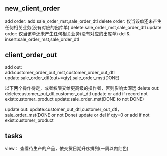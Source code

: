 ## new_client_order
add order:
	add:sale_order_mst,sale_order_dtl
delete order: 仅当该单还未产生任何相关业务(没有对应的出库单)
	delete:sale_order_mst,sale_order_dtl
update order: 仅当该单还未产生任何相关业务(没有对应的出库单)
	del & insert:sale_order_mst,sale_order_dtl

## client_order_out
add out:	
	add:customer_order_out_mst,customer_order_out_dtl
	update:sale_order_dtl(out+=qty),sale_order_mst(DONE)

以下两个操作待定，或者权限交给更高级的操作者，否则影响太深远
delete out:
	delete:customer_out_dtl,customer_out_dtl
	update or add if record not exist:customer_product
	update:sale_order_mst(DONE to not DONE)		

update out:
	update:customer_out_dtl,customer_out_dtl，sale_order_mst(DONE or not Done)
	update or del if qty=0 or add if not exist:customer_product
	
## tasks
view：
查看待生产的产品，依交货日期升序排列(一周以内红色)



